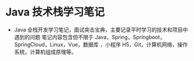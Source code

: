 # Java 技术栈学习笔记

- Java 全栈开发学习笔记，面试突击宝典，主要记录平时学习的技术和项目中遇到的问题
  笔记内容包含但不限于 Java，Spring，Springboot，SpringCloud，Linux，Vue，数据库
  ，小程序 H5，Git，计算机网络，操作系统，计算机组成原理等。

